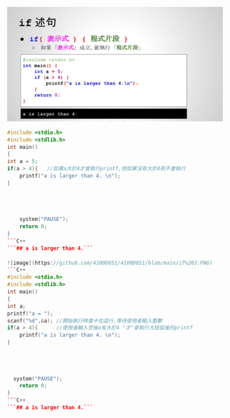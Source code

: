 ![image](https://github.com/4100D051/4100D051/blob/main/if.PNG)
```C++
#include <stdio.h>
#include <stdlib.h> 
int main()
{
int a = 5;
if(a > 4){   //如果a大於4才會執行printf,但如果沒有大於4則不會執行
	printf("a is larger than 4. \n");
}



	
	system("PAUSE");
	return 0;
}
```C++
```## a is larger than 4.```

![image](https://github.com/4100D051/4100D051/blob/main/if%202.PNG)
```C++
#include <stdio.h>
#include <stdlib.h> 
int main()
{
int a;
printf("a = ");
scanf("%d",&a); //開始執行時會卡在這行,等待使用者輸入整數
if(a > 4){      //使用者輸入完後a有大於4 "才"會執行大括弧後的printf
	printf("a is larger than 4. \n");
}



	
  system("PAUSE");
	return 0;
}
```C++
```## a is larger than 4.```
